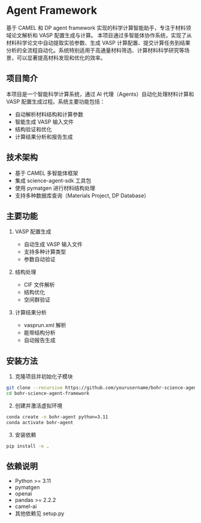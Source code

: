 # Agent Framework

基于 CAMEL 和 DP agent framework 实现的科学计算智能助手，专注于材料领域论文解析和 VASP 配置生成与计算。
本项目通过多智能体协作系统，实现了从材料科学论文中自动提取实验参数、生成 VASP 计算配置、提交计算任务到结果分析的全流程自动化。系统特别适用于高通量材料筛选、计算材料科学研究等场景，可以显著提高材料发现和优化的效率。

## 项目简介

本项目是一个智能科学计算系统，通过 AI 代理（Agents）自动化处理材料计算和 VASP 配置生成过程。系统主要功能包括：

- 自动解析材料结构和计算参数
- 智能生成 VASP 输入文件
- 结构验证和优化
- 计算结果分析和报告生成

## 技术架构

- 基于 CAMEL 多智能体框架
- 集成 science-agent-sdk 工具包
- 使用 pymatgen 进行材料结构处理
- 支持多种数据库查询（Materials Project, DP Database）

## 主要功能

1. VASP 配置生成
   - 自动生成 VASP 输入文件
   - 支持多种计算类型
   - 参数自动验证

2. 结构处理
   - CIF 文件解析
   - 结构优化
   - 空间群验证

3. 计算结果分析
   - vasprun.xml 解析
   - 能带结构分析
   - 自动报告生成

## 安装方法

1. 克隆项目并初始化子模块
```bash
git clone --recursive https://github.com/yourusername/bohr-science-agent-framework.git
cd bohr-science-agent-framework
```

2. 创建并激活虚拟环境
```bash
conda create -n bohr-agent python=3.11
conda activate bohr-agent
```

3. 安装依赖
```bash
pip install -e .
```

## 依赖说明

- Python >= 3.11
- pymatgen
- openai
- pandas >= 2.2.2
- camel-ai
- 其他依赖见 setup.py


```

